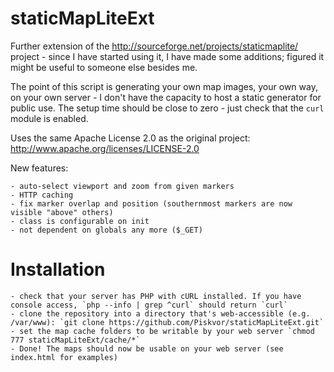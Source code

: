 staticMapLiteExt
================

Further extension of the http://sourceforge.net/projects/staticmaplite/ project - since I have started using it, I have made some additions; figured it might be useful to someone else besides me.

The point of this script is generating your own map images, your own way, on your own server - I don't have the capacity to host a static generator for public use. The setup time should be close to zero - just check that the `curl` module is enabled.

Uses the same Apache License 2.0 as the original project: http://www.apache.org/licenses/LICENSE-2.0

New features:

    - auto-select viewport and zoom from given markers
    - HTTP caching
    - fix marker overlap and position (southernmost markers are now visible "above" others)
    - class is configurable on init
    - not dependent on globals any more ($_GET)

Installation
============

    - check that your server has PHP with cURL installed. If you have console access, `php --info | grep ^curl` should return `curl`
    - clone the repository into a directory that's web-accessible (e.g. /var/www): `git clone https://github.com/Piskvor/staticMapLiteExt.git`
	- set the map cache folders to be writable by your web server `chmod 777 staticMapLiteExt/cache/*`
	- Done! The maps should now be usable on your web server (see index.html for examples)
